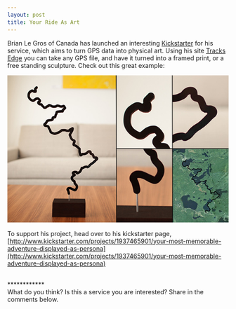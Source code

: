 ```yaml
---
layout: post
title: Your Ride As Art
---
```


Brian Le Gros of Canada has launched an interesting [Kickstarter](http://www.kickstarter.com/projects/1937465901/your-most-memorable-adventure-displayed-as-persona) for his service, which aims to turn GPS data into physical art.  Using his site [Tracks Edge](http://tracksedge.com) you can take any GPS file, and have it turned into a framed print, or a free standing sculpture.  Check out this great example:

![GPS Art Sculpture](/images/post_images/gps_art1.jpg)

To support his project, head over to his kickstarter page, [http://www.kickstarter.com/projects/1937465901/your-most-memorable-adventure-displayed-as-persona](http://www.kickstarter.com/projects/1937465901/your-most-memorable-adventure-displayed-as-persona)


<br>
************
<br>
What do you think?  Is this a service you are interested?  Share in the comments below.
